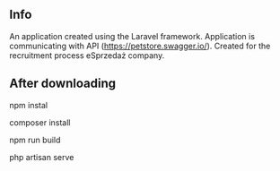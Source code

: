 ## Info

An application created using the Laravel framework. Application is communicating with API (https://petstore.swagger.io/). Created for the recruitment process eSprzedaż company.

## After downloading

npm instal

composer install

npm run build

php artisan serve
